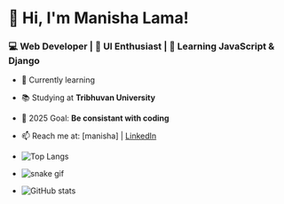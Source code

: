 # 👋 Hi, I'm Manisha Lama! 
### 💻 Web Developer | 🎨 UI Enthusiast | 🚀 Learning JavaScript & Django

- 🌱 Currently learning 
- 📚 Studying at **Tribhuvan University**
- 🎯 2025 Goal: **Be consistant with coding**
- 📫 Reach me at: [manisha] | [LinkedIn](https://www.linkedin.com/in/manisha-lama-28b742224/)


- ![Top Langs](https://github-readme-stats.vercel.app/api/top-langs/?username=manishalama123&layout=compact&theme=radical)
- ![snake gif](https://github.com/manishalama123/manishalama123/blob/output/github-contribution-grid-snake.svg)
- ![GitHub stats](https://github-readme-stats.vercel.app/api?username=manishalama123&show_icons=true&theme=radical)



